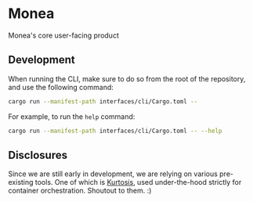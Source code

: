 # Monea
Monea's core user-facing product

## Development

When running the CLI, make sure to do so from the root of the repository, and use the following command:

```bash
cargo run --manifest-path interfaces/cli/Cargo.toml --
```

For example, to run the `help` command:

```bash
cargo run --manifest-path interfaces/cli/Cargo.toml -- --help
```
## Disclosures

Since we are still early in development, we are relying on various pre-existing tools. One of which is [Kurtosis](https://github.com/kurtosis-tech/kurtosis), used under-the-hood strictly for container orchestration. Shoutout to them. :)
